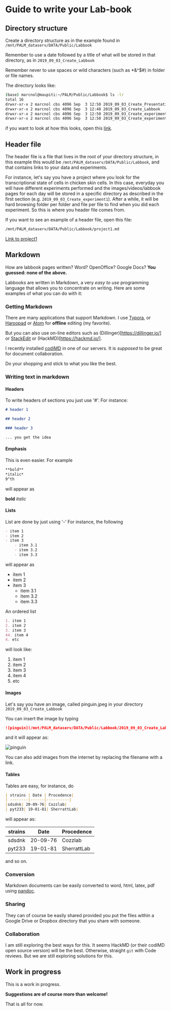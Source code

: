 # Guide to write your Lab-book

## Directory structure

Create a directory structure as in the example found in ```/mnt/PALM_dataserv/DATA/Public/Labbook```

Remember to use a date followed by a title of what will be stored in that directory, as in ```2019_09_03_Create_Labbook```

Remember never to use spaces or wild characters (such as *&^$#) in folder or file names.
   
The directory looks like:

```sh
(base) marcnol@maupiti:~/PALM/Public/Labbook$ ls -lr
total 16
drwxr-xr-x 2 marcnol cbs 4096 Sep  3 12:50 2019_09_03_Create_Presentation_Group_meeting
drwxr-xr-x 2 marcnol cbs 4096 Sep  3 12:48 2019_09_03_Create_Labbook
drwxr-xr-x 2 marcnol cbs 4096 Sep  3 12:50 2019_09_03_Create_experiment2
drwxr-xr-x 2 marcnol cbs 4096 Sep  3 12:50 2019_09_03_Create_experiment1
```

if you want to look at how this looks, open this [link](./).

## Header file

The header file is a file that lives in the root of your directory structure, in this example this would be ```/mnt/PALM_dataserv/DATA/Public/Labbook```, and that contains links to your data and experiments.

For instance, let's say you have a project where you look for the transcriptional state of cells in chicken skin cells. In this case, everyday you will have different experiments performed and the images/videos/labbook pages for each day will be stored in a specific directory as described in the first section (e.g. ```2019_09_03_Create_experiment1```). After a while, it will be hard browsing folder per folder and file per file to find when you did each experiment. So this is where you header file comes from.

If you want to see an example of a header file, open this file:

```sh
/mnt/PALM_dataserv/DATA/Public/Labbook/project1.md
```

[Link to project1](/mnt/PALM_dataserv/DATA/Public/Labbook/project1.html)

## Markdown

How are labbook pages written? Word? OpenOffice? Google Docs? **You guessed: none of the above.**

Labbooks are written in Markdown, a very *easy to use* programming language that allows you to concentrate on writing. Here are some examples of what you can do with it:

### Getting Markdown

There are many applications that support Markdown. I use [Typora](https://www.typora.io/#linux), or [Haroopad](http://pad.haroopress.com/) or [Atom](https://atom.io/) for **offline** editing (my favorite).

But you can also use on-line editors such as (Dillinger)[https://dillinger.io/] or [StackEdit](https://stackedit.io/app#) or (HackMD)[https://hackmd.io/].

I recently installed [codiMD](http://192.168.6.30:3000/) in one of our servers. It is *supposed* to be great for document collaboration.

Do your shopping and stick to what you like the best.

### Writing text in markdown

#### Headers

To write headers of sections you just use '#'. For instance:

```markdown
# header 1

## header 2

### header 3

... you get the idea
```
#### Emphasis

This is even easier. For example

```markdown
**bold**
*italic*
9^th
```
will appear as

**bold**
*italic*

#### Lists

List are done by just using '-' For instance, the following

``` markdown
- item 1
- item 2
- item 3
	- item 3.1
	- item 3.2
	- item 3.3
```
will appear as

- item 1
- item 2
- item 3
	- item 3.1
	- item 3.2
	- item 3.3

An ordered list

```markdown
1. item 1
2. item 2
3. item 3
44. item 4
4. etc
```

 will look like:

1. item 1
2. item 2
3. item 3
4. item 4
5. etc



#### Images

Let's say you have an image, called pinguin.jpeg in your directory ```2019_09_03_Create_Labbook```

You can insert the image by typing

```markdown
![pinguin](/mnt/PALM_dataserv/DATA/Public/Labbook/2019_09_03_Create_Labbook/pinguin.jpeg)
```

and it will appear as:

![pinguin](/mnt/PALM_dataserv/DATA/Public/Labbook/2019_09_03_Create_Labbook/pinguin.jpeg)

You can also add images from the internet by replacing the filename with a link.

#### Tables

Tables are easy, for instance, do

```markdown
| strains | Date | Procedence|
| --------|------|----------|
|sdsdnk| 20-09-76| Cozzlab|
| pyt233| 19-01-81| SherrattLab|
```

will appear as:

| strains | Date | Procedence|
| --------|------|----------|
|sdsdnk| 20-09-76| Cozzlab|
| pyt233| 19-01-81| SherrattLab|

and so on.


### Conversion

Markdown documents can be easily converted to word, html, latex, pdf using [pandoc](https://pandoc.org/MANUAL.html).

### Sharing

They can of course be easily shared provided you put the files within a Google Drive or Dropbox directory that you share with someone.

### Collaboration

I am still exploring the best ways for this. It seems HackMD (or their codiMD open source version) will be the best. Otherwise, straight ```git``` with Code reviews. But we are still exploring solutions for this.


## Work in progress

This is a work in progress.

**Suggestions are of course more than welcome!**

That is all for now.
